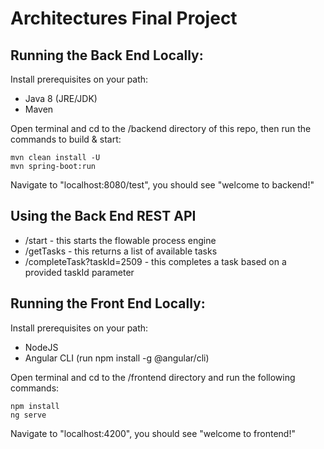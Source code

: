 # Architectures Final Project

## Running the Back End Locally:

Install prerequisites on your path: 
* Java 8 (JRE/JDK)
* Maven

Open terminal and cd to the /backend directory of this repo, then run the commands to build & start:

```
mvn clean install -U
mvn spring-boot:run
```
Navigate to "localhost:8080/test", you should see "welcome to backend!"

## Using the Back End REST API

* /start   -   this starts the flowable process engine
* /getTasks   -   this returns a list of available tasks
* /completeTask?taskId=2509   -   this completes a task based on a provided taskId parameter

## Running the Front End Locally:

Install prerequisites on your path:
* NodeJS
* Angular CLI (run npm install -g @angular/cli)

Open terminal and cd to the /frontend directory and run the following commands:
```
npm install
ng serve
```
Navigate to "localhost:4200", you should see "welcome to frontend!"

